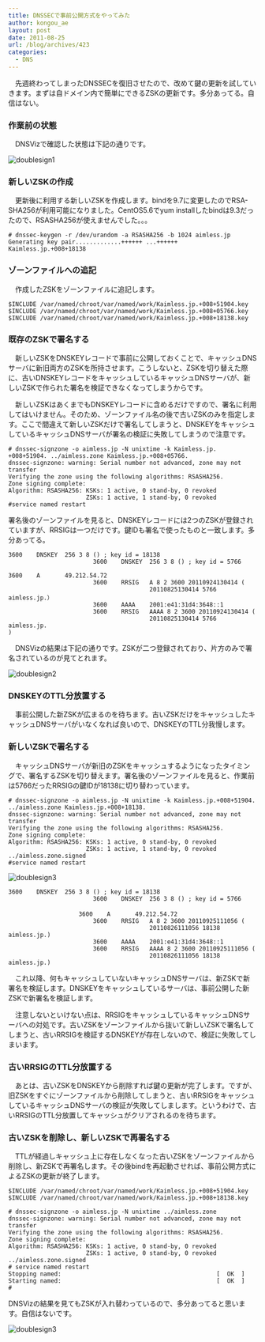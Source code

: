 ```yaml
---
title: DNSSECで事前公開方式をやってみた
author: kongou_ae
layout: post
date: 2011-08-25
url: /blog/archives/423
categories:
  - DNS
---
```

　先週終わってしまったDNSSECを復旧させたので、改めて鍵の更新を試していきます。まずは自ドメイン内で簡単にできるZSKの更新です。多分あってる。自信はない。

### 作業前の状態

　DNSVizで確認した状態は下記の通りです。

![doublesign1][1]

### 新しいZSKの作成

　更新後に利用する新しいZSKを作成します。bindを9.7に変更したのでRSA-SHA256が利用可能になりました。CentOS5.6でyum installしたbindは9.3だったので、RSASHA256が使えませんでした。。。

<pre><code># dnssec-keygen -r /dev/urandom -a RSASHA256 -b 1024 aimless.jp
Generating key pair.............++++++ ...++++++
Kaimless.jp.+008+18138
</code></pre>

### ゾーンファイルへの追記

　作成したZSKをゾーンファイルに追記します。

<pre><code>$INCLUDE /var/named/chroot/var/named/work/Kaimless.jp.+008+51904.key
$INCLUDE /var/named/chroot/var/named/work/Kaimless.jp.+008+05766.key
$INCLUDE /var/named/chroot/var/named/work/Kaimless.jp.+008+18138.key
</code></pre>

### 既存のZSKで署名する

　新しいZSKをDNSKEYレコードで事前に公開しておくことで、キャッシュDNSサーバに新旧両方のZSKを所持させます。こうしないと、ZSKを切り替えた際に、古いDNSKEYレコードをキャッシュしているキャッシュDNSサーバが、新しいZSKで作られた署名を検証できなくなってしまうからです。

　新しいZSKはあくまでもDNSKEYレコードに含めるだけですので、署名に利用してはいけません。そのため、ゾーンファイル名の後で古いZSKのみを指定します。ここで間違えて新しいZSKだけで署名してしまうと、DNSKEYをキャッシュしているキャッシュDNSサーバが署名の検証に失敗してしまうので注意です。

<pre><code># dnssec-signzone -o aimless.jp -N unixtime -k Kaimless.jp.
+008+51904. ../aimless.zone Kaimless.jp.+008+05766.
dnssec-signzone: warning: Serial number not advanced, zone may not transfer
Verifying the zone using the following algorithms: RSASHA256.
Zone signing complete:
Algorithm: RSASHA256: KSKs: 1 active, 0 stand-by, 0 revoked
                      ZSKs: 1 active, 1 stand-by, 0 revoked
#service named restart
</code></pre>

署名後のゾーンファイルを見ると、DNSKEYレコードには2つのZSKが登録されていますが、RRSIGは一つだけです。鍵IDも署名で使ったものと一致します。多分あってる。

<pre><code>3600    DNSKEY  256 3 8 () ; key id = 18138
                        3600    DNSKEY  256 3 8 () ; key id = 5766
</code></pre>

<pre><code>3600    A       49.212.54.72
                        3600    RRSIG   A 8 2 3600 20110924130414 (
                                        20110825130414 5766 aimless.jp.）
                        3600    AAAA    2001:e41:31d4:3648::1
                        3600    RRSIG   AAAA 8 2 3600 20110924130414 (
                                        20110825130414 5766 aimless.jp.
)
</code></pre>

　DNSVizの結果は下記の通りです。ZSKが二つ登録されており、片方のみで署名されているのが見てとれます。

![doublesign2][2]

### DNSKEYのTTL分放置する

　事前公開した新ZSKが広まるのを待ちます。古いZSKだけをキャッシュしたキャッシュDNSサーバがいなくなれば良いので、DNSKEYのTTL分我慢します。

### 新しいZSKで署名する

　キャッシュDNSサーバが新旧のZSKをキャッシュするようになったタイミングで、署名するZSKを切り替えます。署名後のゾーンファイルを見ると、作業前は5766だったRRSIGの鍵IDが18138に切り替わっています。

<pre><code># dnssec-signzone -o aimless.jp -N unixtime -k Kaimless.jp.+008+51904. ../aimless.zone Kaimless.jp.+008+18138.
dnssec-signzone: warning: Serial number not advanced, zone may not transfer
Verifying the zone using the following algorithms: RSASHA256.
Zone signing complete:
Algorithm: RSASHA256: KSKs: 1 active, 0 stand-by, 0 revoked
                      ZSKs: 1 active, 1 stand-by, 0 revoked
../aimless.zone.signed
#service named restart
</code></pre>

![doublesign3][3]

<pre><code>3600    DNSKEY  256 3 8 () ; key id = 18138
                        3600    DNSKEY  256 3 8 () ; key id = 5766
</code></pre>

<pre><code>　　　　　　　　　　　　3600    A       49.212.54.72
                        3600    RRSIG   A 8 2 3600 20110925111056 (
                                        20110826111056 18138 aimless.jp.)
                        3600    AAAA    2001:e41:31d4:3648::1
                        3600    RRSIG   AAAA 8 2 3600 20110925111056 (
                                        20110826111056 18138 aimless.jp.)
</code></pre>

　これ以降、何もキャッシュしていないキャッシュDNSサーバは、新ZSKで新署名を検証します。DNSKEYをキャッシュしているサーバは、事前公開した新ZSKで新署名を検証します。

　注意しないといけない点は、RRSIGをキャッシュしているキャッシュDNSサーバへの対処です。古いZSKをゾーンファイルから抜いて新しいZSKで署名してしまうと、古いRRSIGを検証するDNSKEYが存在しないので、検証に失敗してしまいます。

### 古いRRSIGのTTL分放置する

　あとは、古いZSKをDNSKEYから削除すれば鍵の更新が完了します。ですが、旧ZSKをすぐにゾーンファイルから削除してしまうと、古いRRSIGをキャッシュしているキャッシュDNSサーバの検証が失敗してしまします。というわけで、古いRRSIGのTTL分放置してキャッシュがクリアされるのを待ちます。

### 古いZSKを削除し、新しいZSKで再署名する

　TTLが経過しキャッシュ上に存在しなくなった古いZSKをゾーンファイルから削除し、新ZSKで再署名します。その後bindを再起動させれば、事前公開方式によるZSKの更新が終了します。

<pre><code>$INCLUDE /var/named/chroot/var/named/work/Kaimless.jp.+008+51904.key
$INCLUDE /var/named/chroot/var/named/work/Kaimless.jp.+008+18138.key
</code></pre>

<pre><code># dnssec-signzone -o aimless.jp -N unixtime ../aimless.zone
dnssec-signzone: warning: Serial number not advanced, zone may not transfer
Verifying the zone using the following algorithms: RSASHA256.
Zone signing complete:
Algorithm: RSASHA256: KSKs: 1 active, 0 stand-by, 0 revoked
                      ZSKs: 1 active, 0 stand-by, 0 revoked
../aimless.zone.signed
# service named restart
Stopping named:                                            [  OK  ]
Starting named:                                            [  OK  ]
#
</code></pre>

DNSVizの結果を見てもZSKが入れ替わっているので、多分あってると思います。自信はないです。

![doublesign3][4]

 [1]: http://aimless.jp/blog/images/doublesign110825_1.png
 [2]: http://aimless.jp/blog/images/doublesign110825_2.png
 [3]: http://aimless.jp/blog/images/doublesign110826_2.png
 [4]: http://aimless.jp/blog/images/doublesign110826_3.png